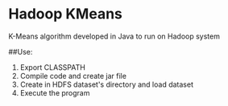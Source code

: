 Hadoop KMeans
=============
K-Means algorithm developed in Java to run on Hadoop system

##Use:
1. Export CLASSPATH
2. Compile code and create jar file
5. Create in HDFS dataset's directory and load dataset
4. Execute the program
